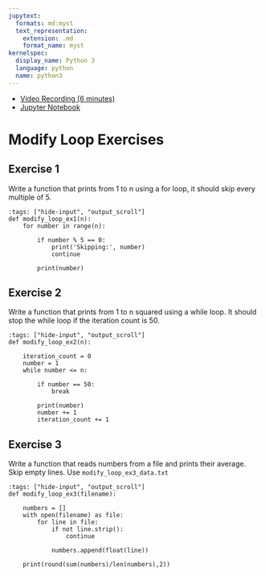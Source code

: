```yaml
---
jupytext:
  formats: md:myst
  text_representation:
    extension: .md
    format_name: myst
kernelspec:
  display_name: Python 3
  language: python
  name: python3
---
```


- [Video Recording (6 minutes)](https://ub.hosted.panopto.com/Panopto/Pages/Viewer.aspx?id=8565faac-b14c-4a27-ba89-afa9005ee11c)
- [Jupyter Notebook](https://github.com/mkzia/eas503-book-notes/blob/main/06/modify_exercises.ipynb)



# Modify Loop Exercises

## Exercise 1
Write a function that prints from 1 to n using a for loop, it should skip every multiple of 5. 

```{code-cell} ipython3
:tags: ["hide-input", "output_scroll"]
def modify_loop_ex1(n):
    for number in range(n):

        if number % 5 == 0:
            print('Skipping:', number)
            continue

        print(number)

```

## Exercise 2
Write a function that prints from 1 to n squared using a while loop. It should stop the while loop if the iteration count is 50. 

```{code-cell} ipython3
:tags: ["hide-input", "output_scroll"]
def modify_loop_ex2(n):

    iteration_count = 0
    number = 1
    while number <= n:

        if number == 50:
            break

        print(number)
        number += 1
        iteration_count += 1
```

## Exercise 3
Write a function that reads numbers from a file and prints their average. Skip empty lines. Use `modify_loop_ex3_data.txt`

```{code-cell} ipython3
:tags: ["hide-input", "output_scroll"]
def modify_loop_ex3(filename):

    numbers = []
    with open(filename) as file:
        for line in file:
            if not line.strip():
                continue

            numbers.append(float(line))

    print(round(sum(numbers)/len(numbers),2))
```

